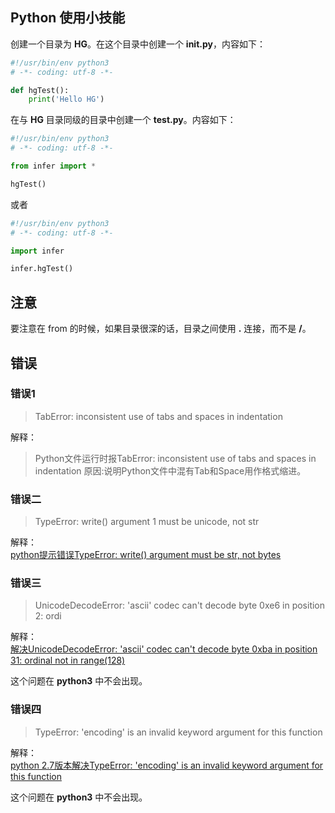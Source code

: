 ## Python 使用小技能

创建一个目录为 **HG**。在这个目录中创建一个 **__init__.py**，内容如下：
```python
#!/usr/bin/env python3
# -*- coding: utf-8 -*-

def hgTest():
    print('Hello HG')
```

在与 **HG** 目录同级的目录中创建一个 **test.py**。内容如下：
```python
#!/usr/bin/env python3
# -*- coding: utf-8 -*-

from infer import *

hgTest()
```

或者
```python
#!/usr/bin/env python3
# -*- coding: utf-8 -*-

import infer

infer.hgTest()
```

## 注意  
要注意在 from 的时候，如果目录很深的话，目录之间使用 **.** 连接，而不是 **/**。

## 错误
### 错误1
> TabError: inconsistent use of tabs and spaces in indentation  

解释：    
> Python文件运行时报TabError: inconsistent use of tabs and spaces in indentation 原因:说明Python文件中混有Tab和Space用作格式缩进。

### 错误二
> TypeError: write() argument 1 must be unicode, not str

解释：  
[python提示错误TypeError: write() argument must be str, not bytes](https://blog.csdn.net/qq_33363973/article/details/77881168)

### 错误三
> UnicodeDecodeError: 'ascii' codec can't decode byte 0xe6 in position 2: ordi

解释：  
[解决UnicodeDecodeError: 'ascii' codec can't decode byte 0xba in position 31: ordinal not in range(128)](https://blog.csdn.net/jiayk2016/article/details/79393067)

这个问题在 **python3** 中不会出现。

### 错误四
> TypeError: 'encoding' is an invalid keyword argument for this function

解释：  
[python 2.7版本解决TypeError: 'encoding' is an invalid keyword argument for this function](https://www.cnblogs.com/milian0711/p/7132377.html)

这个问题在 **python3** 中不会出现。

